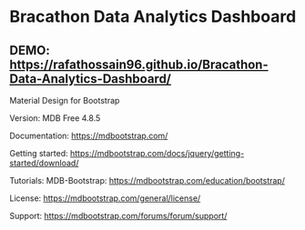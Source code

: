 # Bracathon Data Analytics Dashboard

## DEMO: https://rafathossain96.github.io/Bracathon-Data-Analytics-Dashboard/

Material Design for Bootstrap

Version: MDB Free 4.8.5

Documentation:
https://mdbootstrap.com/

Getting started:
https://mdbootstrap.com/docs/jquery/getting-started/download/

Tutorials:
MDB-Bootstrap: https://mdbootstrap.com/education/bootstrap/

License:
https://mdbootstrap.com/general/license/

Support:
https://mdbootstrap.com/forums/forum/support/

